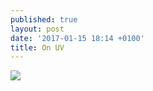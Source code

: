 ```yaml
---
published: true
layout: post
date: '2017-01-15 18:14 +0100'
title: On UV
---
```

![](http://getblended.org/screens/cubeseams.jpg)
